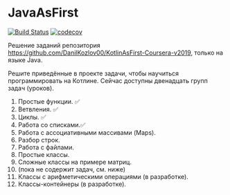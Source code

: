 # JavaAsFirst
[![Build Status](https://travis-ci.com/DanilKozlov00/JavaAsFirst.svg?branch=master)](https://travis-ci.com/DanilKozlov00/JavaAsFirst)
[![codecov](https://codecov.io/gh/DanilKozlov00/JavaAsFirst/branch/master/graph/badge.svg?token=fayfXbjm7X)](undefined)

Решение заданий репозитория https://github.com/DanilKozlov00/KotlinAsFirst-Coursera-v2019, только на языке Java.

Решите приведённые в проекте задачи, чтобы научиться программировать на Котлине. Сейчас доступны двенадцать групп задач (уроков).

1. Простые функции. ✅
2. Ветвления. ✅
3. Циклы. ✅
4. Работа со списками.✅
5. Работа с ассоциативными массивами (Maps).
6. Разбор строк.
7. Работа с файлами.
8. Простые классы.
9. Сложные классы на примере матриц.
10. (пока не содержит задач, см. ниже)
11. Классы с арифметическими операциями (в разработке).
12. Классы-контейнеры (в разработке).
